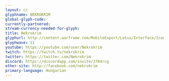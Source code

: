 ```yaml
---
layout: cc
glyphname: NEKROKRIM
global-glyph-code: 
currently-partnered: 
stream-currency-needed-for-glyph: 
title: Nekrokrim
glyphurl: http://content.warframe.com/MobileExport/Lotus/Interface/Icons/Player/ContentCreators/Nekrokrim.png
glyphwave: 11
youtube: https://youtube.com/user/Nekrokrim
twitch: https://twitch.tv/nekrokrim
twitter: https://twitter.com/Nekrokrim
discord: https://discordapp.com/invite/3784rcg
other-site: http://facebook.com/nekrokrim
primary-language: Hungarian
---
```


